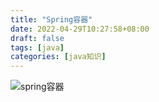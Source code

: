```yaml
---
title: "Spring容器"
date: 2022-04-29T10:27:58+08:00
draft: false
tags: [java]
categories: [java知识]
---
```


![spring容器](/img/spring容器/spring容器.png)

